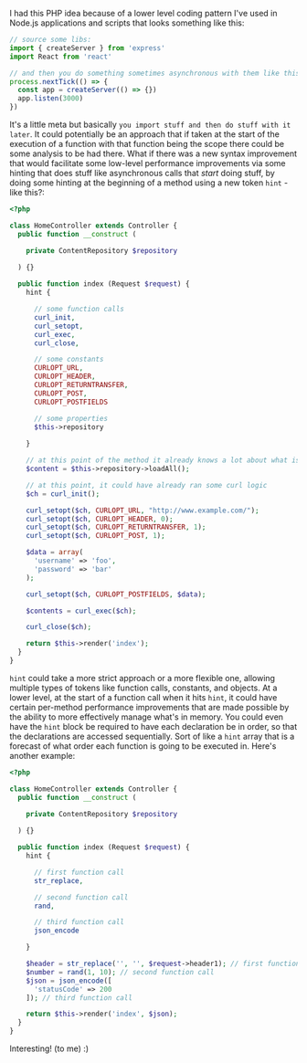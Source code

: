 I had this PHP idea because of a lower level coding pattern I've used in Node.js applications and scripts that looks something like this:

```javascript
// source some libs:
import { createServer } from 'express'
import React from 'react'

// and then you do something sometimes asynchronous with them like this:
process.nextTick(() => {
  const app = createServer(() => {})
  app.listen(3000)
})
```
It's a little meta but basically `you import stuff and then do stuff with it later`. It could potentially be an approach that if taken at the start of the execution of a function with that function being the scope there could be some analysis to be had there. What if there was a new syntax improvement that would facilitate some low-level performance improvements via some hinting that does stuff like asynchronous calls that *start* doing stuff, by doing some hinting at the beginning of a method using a new token `hint` - like this?:

```php
<?php

class HomeController extends Controller {
  public function __construct (

    private ContentRepository $repository
  
  ) {}

  public function index (Request $request) {
    hint {

      // some function calls
      curl_init,
      curl_setopt,
      curl_exec,
      curl_close,

      // some constants
      CURLOPT_URL,
      CURLOPT_HEADER,
      CURLOPT_RETURNTRANSFER,
      CURLOPT_POST,
      CURLOPT_POSTFIELDS

      // some properties
      $this->repository
      
    }

    // at this point of the method it already knows a lot about what is *about* to be executed
    $content = $this->repository->loadAll();

    // at this point, it could have already ran some curl logic
    $ch = curl_init();

    curl_setopt($ch, CURLOPT_URL, "http://www.example.com/");
    curl_setopt($ch, CURLOPT_HEADER, 0);
    curl_setopt($ch, CURLOPT_RETURNTRANSFER, 1);
    curl_setopt($ch, CURLOPT_POST, 1);

    $data = array(
      'username' => 'foo',
      'password' => 'bar'
    );

    curl_setopt($ch, CURLOPT_POSTFIELDS, $data);

    $contents = curl_exec($ch);

    curl_close($ch);

    return $this->render('index');
  }
}
```

`hint` could take a more strict approach or a more flexible one, allowing multiple types of tokens like function calls, constants, and objects. At a lower level, at the start of a function call when it hits `hint`, it could have certain per-method performance improvements that are made possible by the ability to more effectively manage what's in memory. You could even have the `hint` block be required to have each declaration be in order, so that the declarations are accessed sequentially. Sort of like a `hint` array that is a forecast of what order each function is going to be executed in. Here's another example:

```php
<?php

class HomeController extends Controller {
  public function __construct (

    private ContentRepository $repository
  
  ) {}

  public function index (Request $request) {
    hint {

      // first function call
      str_replace,

      // second function call
      rand,

      // third function call
      json_encode

    }

    $header = str_replace('', '', $request->header1); // first function call
    $number = rand(1, 10); // second function call
    $json = json_encode([
      'statusCode' => 200
    ]); // third function call

    return $this->render('index', $json);
  }
}
```

Interesting! (to me) :)
